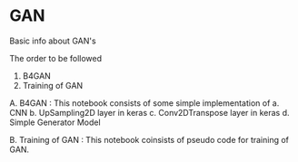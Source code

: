 # GAN
Basic info about GAN's

The order to be followed 
1. B4GAN
2. Training of GAN

A. B4GAN : 
          This notebook consists of some simple implementation of
          a. CNN
          b. UpSampling2D layer in keras
          c. Conv2DTranspose layer in keras
          d. Simple Generator Model

B. Training of GAN :
          This notebook coinsists of pseudo code for training of GAN.
          

